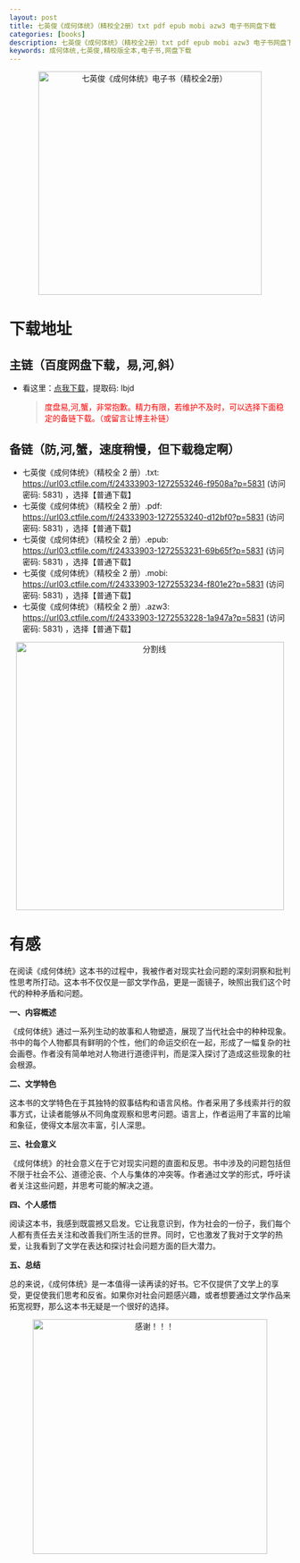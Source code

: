 ```yaml
---
layout: post
title: 七英俊《成何体统》（精校全2册）txt pdf epub mobi azw3 电子书网盘下载
categories: [books]
description: 七英俊《成何体统》（精校全2册）txt pdf epub mobi azw3 电子书网盘下载：https://qweree.cn/index.php/405/
keywords: 成何体统,七英俊,精校版全本,电子书,网盘下载
---
```


<div align="center"><img src="http://qweree.cn/wp-content/uploads/2024/06/s34254305-tuya.jpg" alt="七英俊《成何体统》电子书（精校全2册）" width="400px" height="auto"></div>

# 下载地址

## 主链（百度网盘下载，易,河,斜）

- 看这里：[点我下载](https://pan.baidu.com/s/1qZRtufNxueSwGGkzsLIB5A?pwd=lbjd)，提取码: lbjd

  > <p style="color:red" >度盘易,河,蟹，非常抱歉。精力有限，若维护不及时，可以选择下面稳定的备链下载。（或留言让博主补链）</p>

## 备链（防,河,蟹，速度稍慢，但下载稳定啊）

- 七英俊《成何体统》（精校全 2 册）.txt: <https://url03.ctfile.com/f/24333903-1272553246-f9508a?p=5831> (访问密码: 5831) ，选择【普通下载】
- 七英俊《成何体统》（精校全 2 册）.pdf: <https://url03.ctfile.com/f/24333903-1272553240-d12bf0?p=5831> (访问密码: 5831) ，选择【普通下载】
- 七英俊《成何体统》（精校全 2 册）.epub: <https://url03.ctfile.com/f/24333903-1272553231-69b65f?p=5831> (访问密码: 5831) ，选择【普通下载】
- 七英俊《成何体统》（精校全 2 册）.mobi: <https://url03.ctfile.com/f/24333903-1272553234-f801e2?p=5831> (访问密码: 5831) ，选择【普通下载】
- 七英俊《成何体统》（精校全 2 册）.azw3: <https://url03.ctfile.com/f/24333903-1272553228-1a947a?p=5831> (访问密码: 5831) ，选择【普通下载】

<div align="center"><img src="https://pic.imgdb.cn/item/6612476468eb935713c85291.gif" alt="分割线" width="480px" height="auto"/></div>

# 有感

在阅读《成何体统》这本书的过程中，我被作者对现实社会问题的深刻洞察和批判性思考所打动。这本书不仅仅是一部文学作品，更是一面镜子，映照出我们这个时代的种种矛盾和问题。

**一、内容概述**

《成何体统》通过一系列生动的故事和人物塑造，展现了当代社会中的种种现象。书中的每个人物都具有鲜明的个性，他们的命运交织在一起，形成了一幅复杂的社会画卷。作者没有简单地对人物进行道德评判，而是深入探讨了造成这些现象的社会根源。

**二、文学特色**

这本书的文学特色在于其独特的叙事结构和语言风格。作者采用了多线索并行的叙事方式，让读者能够从不同角度观察和思考问题。语言上，作者运用了丰富的比喻和象征，使得文本层次丰富，引人深思。

**三、社会意义**

《成何体统》的社会意义在于它对现实问题的直面和反思。书中涉及的问题包括但不限于社会不公、道德沦丧、个人与集体的冲突等。作者通过文学的形式，呼吁读者关注这些问题，并思考可能的解决之道。

**四、个人感悟**

阅读这本书，我感到既震撼又启发。它让我意识到，作为社会的一份子，我们每个人都有责任去关注和改善我们所生活的世界。同时，它也激发了我对于文学的热爱，让我看到了文学在表达和探讨社会问题方面的巨大潜力。

**五、总结**

总的来说，《成何体统》是一本值得一读再读的好书。它不仅提供了文学上的享受，更促使我们思考和反省。如果你对社会问题感兴趣，或者想要通过文学作品来拓宽视野，那么这本书无疑是一个很好的选择。

<div align="center"><img src="https://pic.imgdb.cn/item/661246bf68eb935713c7f81c.gif" alt="感谢！！！" width="420px" height="auto"/></div>
